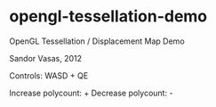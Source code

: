 # opengl-tessellation-demo
OpenGL Tessellation / Displacement Map Demo

Sandor Vasas, 2012

Controls: WASD + QE 

Increase polycount: +
Decrease polycount: -
